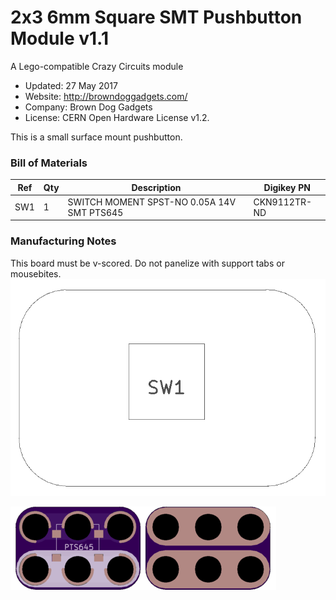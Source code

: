 <!--- start title --->
# 2x3 6mm Square SMT Pushbutton Module v1.1
A Lego-compatible Crazy Circuits module

- Updated: 27 May 2017
- Website: http://browndoggadgets.com/
- Company: Brown Dog Gadgets
- License: CERN Open Hardware License v1.2.

<!--- end title --->
This is a small surface mount pushbutton.

<!--- bom start --->
### Bill of Materials

|Ref|Qty|Description|Digikey PN|
|---|---|-----------|------|
|SW1|1|SWITCH MOMENT SPST-NO 0.05A 14V SMT PTS645|CKN9112TR-ND|


<!--- bom end --->

### Manufacturing Notes

This board must be v-scored. Do not panelize with support tabs or mousebites.
![Assembly Diagram](assembly.png)

![Gerber Preview](preview.png)

